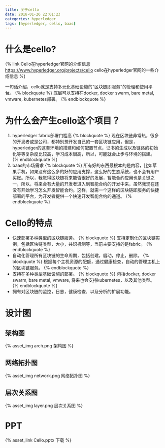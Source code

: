 ```yaml
---
title: 关于cello
date: 2018-01-26 22:01:23
categories: hyperledger
tags: [hyperledger, cello, baas]
---
```


# 什么是cello?

{% link Cello在hyperledger官网的介绍信息 https://www.hyperledger.org/projects/cello cello在hyperledger官网的一些介绍信息 %}

一句话介绍，cello就是支持多元化基础设施的"区块链即服务"的管理和使用平台。
{% blockquote %}
底层可以支持在docker, docker swarm, bare metal, vmware, kubernetes部署。
{% endblockquote %}

# 为什么会产生cello这个项目？
1. hyperledger fabric部署门槛高
{% blockquote %}
现在区块链非常热，很多的开发者或是公司，都特别想开发自己的一套区块链应用，但是，hyperledger的这套环境的搭建和如何配置节点，证书的生成以及链路的初始化等等复杂度比较高，学习成本很高，所以，可能就会止步与环境的搭建。
{% endblockquote %}
2. baas的市场需求
{% blockquote %}
所有好的东西最根本的是内容，比如苹果手机，如果没有这么多的好的应用支撑，这么好的生态系统，也不会有用户买账。所以，我觉得区块链将来能否很好的发展，智能合约应用也是关键之一，所以，将来会有大量的开发者进入到智能合约的开发中来，虽然我现在还没有开始学习怎么开发智能合约。这样，就需一个这样的区块链即服务的快捷部署的平台，为开发者提供一个快速开发智能合约的通道。
{% endblockquote %}

# Cello的特点

* 快速部署多种类型的区块链服务。
{% blockquote %}
支持定制化的区块链实例，包括区块链类型，大小，共识机制等，当前主要支持的是fabric。
{% endblockquote %}
* 自动化管理所有区块链的生命周期，包括创建，启动，停止，删除。
{% blockquote %}
根据每个主机资源的配额，通过健康检查，自动的管理主机上的区块链服务。
{% endblockquote %}
* 支持在多种类型基础设施的部署。
{% blockquote %}
包括docker, docker swarm, bare metal, vmware, 将来也会支持kubernetes，以及其他类型。
{% endblockquote %}
* 拥有对区块链的监控，日志，健康检查，以及分析的扩展功能。

# 设计图
## 架构图

{% asset_img arch.png 架构图 %}

## 网络拓扑图

{% asset_img network.png 网络拓扑图 %}

## 层次关系图

{% asset_img layer.png 层次关系图 %}

# PPT

{% asset_link Cello.pptx 下载 %}
